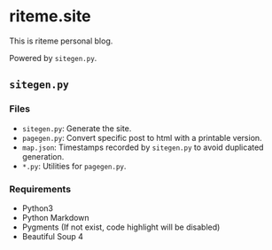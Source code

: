 # riteme.site
This is riteme personal blog.

Powered by `sitegen.py`.

## `sitegen.py`
### Files
* `sitegen.py`: Generate the site.
* `pagegen.py`: Convert specific post to html with a printable version.
* `map.json`: Timestamps recorded by `sitegen.py` to avoid duplicated generation.
* `*.py`: Utilities for `pagegen.py`.

### Requirements
* Python3
* Python Markdown
* Pygments (If not exist, code highlight will be disabled)
* Beautiful Soup 4
